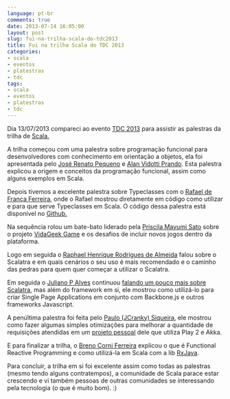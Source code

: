 ```yaml
---
language: pt-br
comments: true
date: 2013-07-14 16:05:00
layout: post
slug: fui-na-trilha-scala-do-tdc2013
title: Fui na trilha Scala do TDC 2013
categories:
- scala
- eventos
- platestras
- tdc
tags:
- scala
- eventos
- platestras
- tdc
---
```

Dia 13/07/2013 compareci ao evento <a href="http://www.thedevelopersconference.com.br" target="_blank">TDC 2013</a> para assistir as palestras da trilha de <a href="http://www.scala-lang.org/" target="_blank">Scala.</a>

A trilha começou com uma palestra sobre programação funcional para desenvolvedores com conhecimento em orientação a objetos, ela foi apresentada pelo <a href="http://twitter.com/javalittle" target="_blank">José Renato Pequeno</a> e <a href="https://twitter.com/alanprando" target="_blank">Alan Vidotti Prando</a>. Esta palestra explicou a origem e conceitos da programação funcional, assim como alguns exemplos em Scala.

Depois tivemos a excelente palestra sobre Typeclasses com o <a href="http://twitter.com/rafaeldff" target="_blank">Rafael de França Ferreira</a>, onde o Rafael mostrou diretamente em código como utilizar e para que serve Typeclasses em Scala. O código dessa palestra está disponível no <a href="https://github.com/rafaeldff/typeclasses-talk" target="_blank">Github.</a>

Na sequência rolou um bate-bato liderado pela <a href="https://twitter.com/mayogax" target="_blank">Priscila Mayumi Sato</a> sobre o projeto <a href="http://games.vidageek.net/" target="_blank">VidaGeek Game</a> e os desafios de incluir novos jogos dentro da plataforma.

Logo em seguida o <a href="https://twitter.com/raphait" target="_blank">Raphael Henrique Rodrigues de Almeida</a> falou sobre o Scalatra e em quais cenários o seu uso é mais recomendado e o caminho das pedras para quem quer começar a utilizar o Scalatra.

Em seguida o <a href="http://www.twitter.com/vonjuliano" target="_blank">Juliano P Alves</a> continuou <a href="http://www.slideshare.net/juliano_alves/evoluindo-o-desenvolvimento-web-criando-single-page-applications" target="_blank">falando um pouco mais sobre Scalatra</a>, mas além do framework em si, ele mostrou como utilizá-lo para criar Single Page Applications em conjunto com Backbone.js e outros frameworks Javascript.

A penúltima palestra foi feita pelo <a href="http://twitter.com/jcranky" target="_blank">Paulo (JCranky) Siqueira</a>, ele mostrou como fazer algumas simples otimizações para melhorar a quantidade de requisições atendidas em um <a href="https://github.com/jcranky/lojinha" target="_blank">projeto pessoal</a> dele que utiliza Play 2 e Akka.

E para finalizar a trilha, o <a href="http://twitter.com/breno_ferreira" target="_blank">Breno Corni Ferreira</a> explicou o que é Functional Reactive Programming e como utilizá-la em Scala com a lib <a href="https://github.com/Netflix/RxJava" target="_blank">RxJava</a>.

Para concluir, a trilha em si foi excelente assim como todas as palestras (mesmo tendo alguns contratempos), a comunidade de Scala parace estar crescendo e vi também pessoas de outras comunidades se interessando pela tecnologia (o que é muito bom). :)

